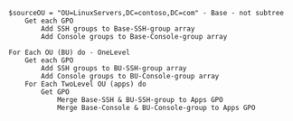 

    $sourceOU = "OU=LinuxServers,DC=contoso,DC=com" - Base - not subtree
        Get each GPO
            Add SSH groups to Base-SSH-group array
            Add Console groups to Base-Console-group array

    For Each OU (BU) do - OneLevel
        Get each GPO
            Add SSH groups to BU-SSH-group array
            Add Console groups to BU-Console-group array 
        For Each TwoLevel OU (apps) do
            Get GPO
                Merge Base-SSH & BU-SSH-group to Apps GPO
                Merge Base-Console & BU-Console-group to Apps GPO
    

